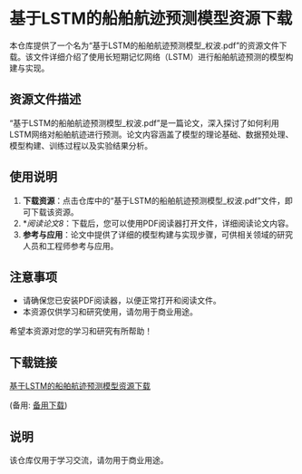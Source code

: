 # 基于LSTM的船舶航迹预测模型资源下载

本仓库提供了一个名为“基于LSTM的船舶航迹预测模型_权波.pdf”的资源文件下载。该文件详细介绍了使用长短期记忆网络（LSTM）进行船舶航迹预测的模型构建与实现。

## 资源文件描述

“基于LSTM的船舶航迹预测模型_权波.pdf”是一篇论文，深入探讨了如何利用LSTM网络对船舶航迹进行预测。论文内容涵盖了模型的理论基础、数据预处理、模型构建、训练过程以及实验结果分析。

## 使用说明

1. **下载资源**：点击仓库中的“基于LSTM的船舶航迹预测模型_权波.pdf”文件，即可下载该资源。
2. **阅读论文8*：下载后，您可以使用PDF阅读器打开文件，详细阅读论文内容。
3. **参考与应用**：论文中提供了详细的模型构建与实现步骤，可供相关领域的研究人员和工程师参考与应用。

## 注意事项

- 请确保您已安装PDF阅读器，以便正常打开和阅读文件。
- 本资源仅供学习和研究使用，请勿用于商业用途。

希望本资源对您的学习和研究有所帮助！

## 下载链接
[基于LSTM的船舶航迹预测模型资源下载](https://pan.quark.cn/s/f632bf4cd59c) 

(备用: [备用下载](https://pan.baidu.com/s/1y2__xCt8Z3TKGLuPCPx2Rg?pwd=1234))

## 说明

该仓库仅用于学习交流，请勿用于商业用途。
